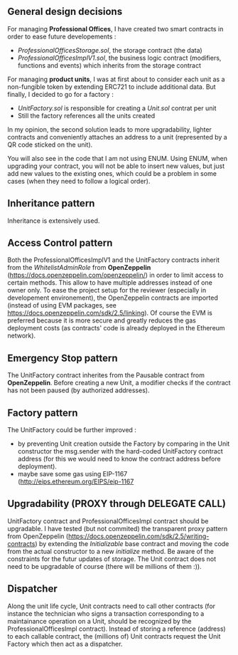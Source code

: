 ## General design decisions
For managing **Professional Offices**, I have created two smart contracts in order to ease future developements :
* *ProfessionalOfficesStorage.sol*, the storage contract (the data)
* *ProfessionalOfficesImplV1.sol*, the business logic contract (modifiers, functions and events) which inherits from the storage contract

For managing **product units**, I was at first about to consider each unit as a non-fungible token by extending ERC721 to include additional data. But finally, I decided to go for a factory :
* *UnitFactory.sol* is responsible for creating a *Unit.sol* contrat per unit
* Still the factory references all the units created

In my opinion, the second solution leads to more upgradability, lighter contracts and conveniently attaches an address to a unit (represented by a QR code sticked on the unit).

You will also see in the code that I am not using ENUM. Using ENUM, when upgrading your contract, you will not be able to insert new values, but just add new values to the existing ones, which could be a problem in some cases (when they need to follow a logical order).

## Inheritance pattern
Inheritance is extensively used.

## Access Control pattern
Both the ProfessionalOfficesImplV1 and the UnitFactory contracts inherit from the *WhitelistAdminRole* from **OpenZeppelin** (https://docs.openzeppelin.com/openzeppelin/) in order to limit access to certain methods. This allow to have multiple addresses instead of one owner only.
To ease the project setup for the reviewer (especially in developement environement), the OpenZeppelin contracts are imported (instead of using EVM packages, see https://docs.openzeppelin.com/sdk/2.5/linking). Of course the EVM is preferred because it is more secure and greatly reduces the gas deployment costs (as contracts' code is already deployed in the Ethereum network).

## Emergency Stop pattern
The UnitFactory contract inherites from the Pausable contract from **OpenZeppelin**. Before creating a new Unit, a modifier checks if the contract has not been paused (by authorized addresses).

## Factory pattern
The UnitFactory could be further improved :
- by preventing Unit creation outside the Factory by comparing in the Unit constructor the msg.sender with the hard-coded UnitFactory contract address (for this we would need to know the contract address before deployment). 
- maybe save some gas using EIP-1167 (http://eips.ethereum.org/EIPS/eip-1167

## Upgradability (PROXY through DELEGATE CALL)
UnitFactory contract and ProfessionalOfficesImpl contract should be upgradable. I have tested (but not commited) the transparent proxy pattern from OpenZeppelin (https://docs.openzeppelin.com/sdk/2.5/writing-contracts) by extending the *Initializable* base contract and moving the code from the actual constructor to a new *initialize* method. Be aware of the constraints for the futur updates of storage.
The Unit contract does not need to be upgradable of course (there will be millions of them :)).

## Dispatcher
Along the unit life cycle, Unit contracts need to call other contracts (for instance the technician who signs a transaction corresponding to a maintainance operation on a Unit, should be recognized by the ProfessionalOfficesImpl contract).
Instead of storing a reference (address) to each callable contract, the (millions of) Unit contracts request the Unit Factory which then act as a dispatcher. 
